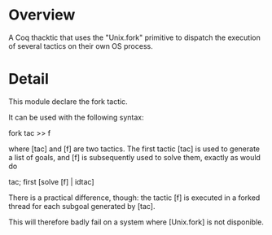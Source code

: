 Overview
====

A Coq thacktic that uses the "Unix.fork" primitive to dispatch the execution of
several tactics on their own OS process.

Detail
====
This module declare the fork tactic.

It can be used with the following syntax:

  fork tac >> f

where [tac] and [f] are two tactics. The first tactic [tac] is used to generate
a list of goals, and [f] is subsequently used to solve them, exactly as would do

  tac; first [solve [f] | idtac]

There is a practical difference, though: the
tactic [f] is executed in a forked thread for each subgoal generated by [tac].

This will therefore badly fail on a system where [Unix.fork] is not disponible.
